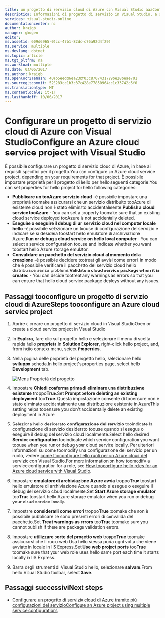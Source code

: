 ```yaml
---
title: un progetto di servizio cloud di Azure con Visual Studio aaaConfigure | Documenti Microsoft
description: Informazioni di progetto di servizio in Visual Studio, a seconda dei requisiti per il progetto cloud tooconfigure di Azure.
services: visual-studio-online
documentationcenter: na
author: kraigb
manager: ghogen
editor: 
ms.assetid: 609d6965-05cc-47b1-82dc-c76a92d4f295
ms.service: multiple
ms.devlang: dotnet
ms.topic: article
ms.tgt_pltfrm: na
ms.workload: multiple
ms.date: 03/06/2017
ms.author: kraigb
ms.openlocfilehash: 40eb5eedd6ea23bf03c8707431799be28beae701
ms.sourcegitcommit: 523283cc1b3c37c428e77850964dc1c33742c5f0
ms.translationtype: MT
ms.contentlocale: it-IT
ms.lasthandoff: 10/06/2017
---
```

# <a name="configure-an-azure-cloud-service-project-with-visual-studio"></a><span data-ttu-id="32cd4-103">Configurare un progetto di servizio cloud di Azure con Visual Studio</span><span class="sxs-lookup"><span data-stu-id="32cd4-103">Configure an Azure cloud service project with Visual Studio</span></span>
<span data-ttu-id="32cd4-104">È possibile configurare un progetto di servizio cloud di Azure, in base ai requisiti specifici per il progetto.</span><span class="sxs-lookup"><span data-stu-id="32cd4-104">You can configure an Azure cloud service project, depending on your requirements for that project.</span></span> <span data-ttu-id="32cd4-105">È possibile impostare proprietà per il progetto di hello per hello seguenti categorie:</span><span class="sxs-lookup"><span data-stu-id="32cd4-105">You can set properties for hello project for hello following categories:</span></span>

- <span data-ttu-id="32cd4-106">**Pubblicare un tooAzure servizio cloud** -è possibile impostare una proprietà toomake assicurarsi che un servizio distribuito tooAzure di esistente cloud non è stato eliminato accidentalmente.</span><span class="sxs-lookup"><span data-stu-id="32cd4-106">**Publish a cloud service tooAzure** - You can set a property toomake sure that an existing cloud service deployed tooAzure is not accidentally deleted.</span></span>
- <span data-ttu-id="32cd4-107">**Eseguire o eseguire il debug di un servizio cloud nel computer locale hello** -è possibile selezionare un toouse di configurazione del servizio e indicare se si desidera toostart hello emulatore di archiviazione Azure.</span><span class="sxs-lookup"><span data-stu-id="32cd4-107">**Run or debug a cloud service on hello local computer** - You can select a service configuration toouse and indicate whether you want toostart hello Azure storage emulator.</span></span>
- <span data-ttu-id="32cd4-108">**Convalidare un pacchetto del servizio cloud al momento della creazione** -è possibile decidere tootreat gli avvisi come errori, in modo che è possibile verificare il pacchetto del servizio cloud hello distribuisce senza problemi.</span><span class="sxs-lookup"><span data-stu-id="32cd4-108">**Validate a cloud service package when it is created** - You can decide tootreat any warnings as errors so that you can ensure that hello cloud service package deploys without any issues.</span></span> 

## <a name="steps-tooconfigure-an-azure-cloud-service-project"></a><span data-ttu-id="32cd4-109">Passaggi tooconfigure un progetto di servizio cloud di Azure</span><span class="sxs-lookup"><span data-stu-id="32cd4-109">Steps tooconfigure an Azure cloud service project</span></span>
1. <span data-ttu-id="32cd4-110">Aprire o creare un progetto di servizio cloud in Visual Studio</span><span class="sxs-lookup"><span data-stu-id="32cd4-110">Open or create a cloud service project in Visual Studio</span></span>

1. <span data-ttu-id="32cd4-111">In **Esplora**, fare clic sul progetto hello e selezionare il menu di scelta rapida hello **proprietà**.</span><span class="sxs-lookup"><span data-stu-id="32cd4-111">In **Solution Explorer**, right-click hello project, and, from hello context menu, select **Properties**.</span></span>
   
1. <span data-ttu-id="32cd4-112">Nella pagina delle proprietà del progetto hello, selezionare hello **sviluppo** scheda.</span><span class="sxs-lookup"><span data-stu-id="32cd4-112">In hello project's properties page, select hello **Development** tab.</span></span>

    ![Menu Proprietà del progetto](./media/vs-azure-tools-configuring-an-azure-project/solution-explorer-project-properties-menu.png)

1. <span data-ttu-id="32cd4-114">Impostare **Chiedi conferma prima di eliminare una distribuzione esistente** troppo**True**.</span><span class="sxs-lookup"><span data-stu-id="32cd4-114">Set **Prompt before deleting an existing deployment** too**True**.</span></span> <span data-ttu-id="32cd4-115">Questa impostazione consente di tooensure non è stato eliminato accidentalmente una distribuzione esistente in Azure</span><span class="sxs-lookup"><span data-stu-id="32cd4-115">This setting helps tooensure you don't accidentally delete an existing deployment in Azure</span></span>

1. <span data-ttu-id="32cd4-116">Seleziona hello desiderato **configurazione del servizio** tooindicate la configurazione di servizio desiderato toouse quando si esegue o eseguire il debug del servizio cloud localmente.</span><span class="sxs-lookup"><span data-stu-id="32cd4-116">Select hello desired **Service configuration** tooindicate which service configuration you want toouse when you run or debug your cloud service locally.</span></span> <span data-ttu-id="32cd4-117">Per ulteriori informazioni su come toomodify una configurazione del servizio per un ruolo, vedere [come tooconfigure hello ruoli per un Azure cloud del servizio con Visual Studio](./vs-azure-tools-configure-roles-for-cloud-service.md).</span><span class="sxs-lookup"><span data-stu-id="32cd4-117">For more information on how toomodify a service configuration for a role, see [How tooconfigure hello roles for an Azure cloud service with Visual Studio](./vs-azure-tools-configure-roles-for-cloud-service.md).</span></span>

1. <span data-ttu-id="32cd4-118">Impostare **emulatore di archiviazione Azure avvia** troppo**True** toostart hello emulatore di archiviazione Azure quando si esegue o eseguire il debug del servizio cloud localmente.</span><span class="sxs-lookup"><span data-stu-id="32cd4-118">Set **Start Azure storage emulator** too**True** toostart hello Azure storage emulator when you run or debug your cloud service locally.</span></span>

1. <span data-ttu-id="32cd4-119">Impostare **considerarli come errori** troppo**True** toomake che non è possibile pubblicare se sono presenti errori di convalida del pacchetto.</span><span class="sxs-lookup"><span data-stu-id="32cd4-119">Set **Treat warnings as errors** too**True** toomake sure you cannot publish if there are package validation errors.</span></span>

1. <span data-ttu-id="32cd4-120">Impostare **utilizzare porte del progetto web** troppo**True** toomake assicurarsi che il ruolo web Usa hello stessa porta ogni volta che viene avviato in locale in IIS Express.</span><span class="sxs-lookup"><span data-stu-id="32cd4-120">Set **Use web project ports** too**True** toomake sure that your web role uses hello same port each time it starts locally in IIS Express.</span></span>

1. <span data-ttu-id="32cd4-121">Barra degli strumenti di Visual Studio hello, selezionare **salvare**.</span><span class="sxs-lookup"><span data-stu-id="32cd4-121">From hello Visual Studio toolbar, select **Save**.</span></span>

## <a name="next-steps"></a><span data-ttu-id="32cd4-122">Passaggi successivi</span><span class="sxs-lookup"><span data-stu-id="32cd4-122">Next steps</span></span>
- [<span data-ttu-id="32cd4-123">Configurare un progetto di servizio cloud di Azure tramite più configurazioni del servizio</span><span class="sxs-lookup"><span data-stu-id="32cd4-123">Configure an Azure project using multiple service configurations</span></span>](vs-azure-tools-multiple-services-project-configurations.md)

